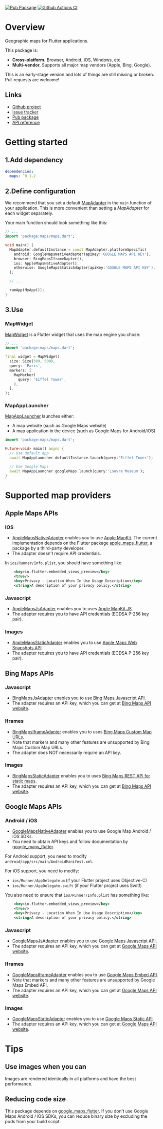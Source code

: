 [![Pub Package](https://img.shields.io/pub/v/maps.svg)](https://pub.dev/packages/maps)
[![Github Actions CI](https://github.com/dint-dev/maps/workflows/Dart%20CI/badge.svg)](https://github.com/dint-dev/maps/actions?query=workflow%3A%22Dart+CI%22)

# Overview

Geographic maps for Flutter applications.

This package is:
  * __Cross-platform.__ Browser, Android, iOS, Windows, etc.
  * __Multi-vendor.__ Supports all major map vendors (Apple, Bing, Google).

This is an early-stage version and lots of things are still missing or broken.
Pull requests are welcome!

## Links
  * [Github project](https://github.com/dint-dev/maps)
  * [Issue tracker](https://github.com/dint-dev/maps/issues)
  * [Pub package](https://pub.dev/packages/maps)
  * [API reference](https://pub.dev/documentation/maps/latest/)

# Getting started
## 1.Add dependency
```yaml
dependencies:
  maps: ^0.1.2
```

## 2.Define configuration
We recommend that you set a default [MapAdapter](https://pub.dev/documentation/maps/latest/maps/MapAdapter-class.html)
in the `main` function of your application. This is more convenient than setting a _MapAdapter_ for
each widget separately.

Your main function should look something like this:
```dart
// ...
import 'package:maps/maps.dart';

void main() {
  MapAdapter.defaultInstance = const MapAdapter.platformSpecific(
    android: GoogleMapsNativeAdapter(apiKey:'GOOGLE MAPS API KEY'),
    browser: BingMapsIframeDapter(),
    ios: AppleMapsNativeAdapter(),
    otherwise: GoogleMapsStaticAdapter(apiKey:'GOOGLE MAPS API KEY'),
  );

  // ...

  runApp(MyApp());
}
```

## 3.Use
### MapWidget
[MapWidget](https://pub.dev/documentation/maps/latest/maps/MapWidget-class.html) is a Flutter widget that uses the map engine you chose:
```dart
// ...
import 'package:maps/maps.dart';

final widget = MapWidget(
  size: Size(300, 500),
  query: 'Paris',
  markers: [
    MapMarker(
      query: 'Eiffel Tower',
    ),
  ],
);
```

### MapAppLauncher
[MapAppLauncher](https://pub.dev/documentation/maps/latest/maps/MapAppLAuncher-class.html) launches
either:
  * A map website (such as Google Maps website)
  * A map application in the device (such as Google Maps for Android/iOS)

```dart
import 'package:maps/maps.dart';

Future<void> main() async {
  // Use default app
  await MapAppLauncher.defaultInstance.launch(query:'Eiffel Tower');

  // Use Google Maps
  await MapAppLauncher.googleMaps.launch(query:'Louvre Museum');
}
```


# Supported map providers
## Apple Maps APIs
### iOS
  * [AppleMapsNativeAdapter](https://pub.dev/documentation/maps/latest/maps/AppleMapsNativeAdapter-class.html)
    enables you to use [Apple MapKit](https://developer.apple.com/documentation/mapkit).
    The current implementation depends on the Flutter package [apple_maps_flutter](https://pub.dev/packages/apple_maps_flutter),
    a package by a third-party developer.
  * The adapter doesn't require API credentials.

In `ios/Runner/Info.plist`, you should have something like:
```xml
	<key>io.flutter.embedded_views_preview</key>
	<true/>
	<key>Privacy - Location When In Use Usage Description</key>
	<string>A description of your privacy policy.</string>
```

### Javascript
  * [AppleMapsJsAdapter](https://pub.dev/documentation/maps/latest/maps/AppleMapsJsAdapter-class.html)
    enables you to uses [Apple MapKit JS](https://developer.apple.com/documentation/mapkitjs).
  * The adapter requires you to have API credentials (ECDSA P-256 key pair).

### Images
  * [AppleMapsStaticAdapter](https://pub.dev/documentation/maps/latest/maps/AppleMapsStaticAdapter-class.html)
    enables you to use [Apple Maps Web Snapshots API](https://developer.apple.com/documentation/snapshots).
  * The adapter requires you to have API credentials (ECDSA P-256 key pair).

## Bing Maps APIs
### Javascript
  * [BingMapsJsAdapter](https://pub.dev/documentation/maps/latest/maps/BingMapsJsAdapter-class.html)
    enables you to use [Bing Maps Javascript API](https://docs.microsoft.com/en-us/bingmaps/v8-web-control/).
  * The adapter requires an API key, which you can get at [Bing Maps API website](https://docs.microsoft.com/en-us/bingmaps/).

### Iframes
  * [BingMapsIframeAdapter](https://pub.dev/documentation/maps/latest/maps/BingMapsIframeAdapter-class.html)
    enables you to uses [Bing Maps Custom Map URLs](https://docs.microsoft.com/en-us/bingmaps/articles/create-a-custom-map-url).
  * Note that markers and many other features are unsupported by Bing Maps Custom Map URLs.
  * The adapter does NOT necessarily require an API key.

### Images
  * [BingMapsStaticAdapter](https://pub.dev/documentation/maps/latest/maps/BingMapsStaticAdapter-class.html)
    enables you to uses [Bing Maps REST API for static maps](https://docs.microsoft.com/en-us/bingmaps/rest-services/imagery/get-a-static-map).
  * The adapter requires an API key, which you can get at [Bing Maps API website](https://docs.microsoft.com/en-us/bingmaps/).

## Google Maps APIs
### Android / iOS
  * [GoogleMapsNativeAdapter](https://pub.dev/documentation/maps/latest/maps/GoogleMapsNativeAdapter-class.html)
    enables you to use Google Map Android / iOS SDKs.
  * You need to obtain API keys and follow documentation by
    [google_maps_flutter](https://pub.dev/packages/google_maps_flutter).

For Android support, you need to modify `android/app/src/main/AndroidManifest.xml`.

For iOS support, you need to modify:
  * `ios/Runner/AppDelegate.m` (if your Flutter project uses Objective-C)
  * `ios/Runner/AppDelegate.swift` (if your Flutter project uses Switf)

You also need to ensure that `ios/Runner/Info.plist` has something like:
```xml
	<key>io.flutter.embedded_views_preview</key>
	<true/>
	<key>Privacy - Location When In Use Usage Description</key>
	<string>A description of your privacy policy.</string>
```

### Javascript
  * [GoogleMapsJsAdapter](https://pub.dev/documentation/maps/latest/maps/GoogleMapsJsAdapter-class.html)
    enables you to use [Google Maps Javascript API](https://developers.google.com/maps/documentation/javascript/tutorial).
  * The adapter requires an API key, which you can get at [Google Maps API website](https://cloud.google.com/maps-platform/).

### Iframes
  * [GoogleMapsIframeAdapter](https://pub.dev/documentation/maps/latest/maps/GoogleMapsIframeAdapter-class.html)
     enables you to use [Google Maps Embed API](https://developers.google.com/maps/documentation/embed/guide).
  * Note that markers and many other features are unsupported by Google Maps Embed API.
  * The adapter requires an API key, which you can get at [Google Maps API website](https://cloud.google.com/maps-platform/).

### Images
  * [GoogleMapsStaticAdapter](https://pub.dev/documentation/maps/latest/maps/GoogleMapsStaticAdapter-class.html)
    enables you to use [Google Maps Static API](https://developers.google.com/maps/documentation/maps-static/intro).
  * The adapter requires an API key, which you can get at [Google Maps API website](https://cloud.google.com/maps-platform/).

# Tips
## Use images when you can
Images are rendered identically in all platforms and have the best performance.

## Reducing code size
This package depends on [google_maps_flutter](https://pub.dev/packages/google_maps_flutter).
If you don't use Google Maps Android / iOS SDKs, you can reduce binary size by excluding the
pods from your build script.

